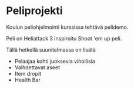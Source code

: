 # Peliprojekti
Koulun peliohjelmointi kurssissa tehtävä pelidemo.

Peli on Heliattack 3 inspiroitu Shoot 'em up peli.

Tällä hetkellä suunitelmassa on lisätä 
- Pelaajaa kohti juoksevia vihollisia
- Vaihdettavat aseet
- Item dropit
- Health Bar
